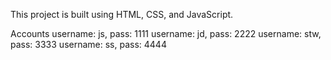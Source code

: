 This project is built using HTML, CSS, and JavaScript.

Accounts
username: js, pass: 1111
username: jd, pass: 2222
username: stw, pass: 3333
username: ss, pass: 4444
